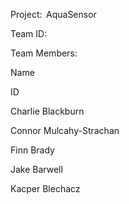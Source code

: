 Project:  AquaSensor 

Team ID:  

Team Members:  
 

Name 

ID 

Charlie Blackburn 

 

Connor Mulcahy-Strachan 

 

Finn Brady 

 

Jake Barwell 

 

Kacper Blechacz 

 

